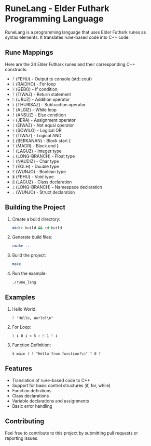 # RuneLang - Elder Futhark Programming Language

RuneLang is a programming language that uses Elder Futhark runes as syntax elements. It translates rune-based code into C++ code.

## Rune Mappings

Here are the 24 Elder Futhark runes and their corresponding C++ constructs:

- ᚠ (FEHU) - Output to console (std::cout)
- ᚱ (RAIDHO) - For loop
- ᚷ (GEBO) - If condition
- ᛏ (TIWAZ) - Return statement
- ᚢ (URUZ) - Addition operator
- ᚦ (THURISAZ) - Subtraction operator
- ᛉ (ALGIZ) - While loop
- ᚨ (ANSUZ) - Else condition
- ᛃ (JERA) - Assignment operator
- ᛇ (EIWAZ) - Not equal operator
- ᛋ (SOWILO) - Logical OR
- ᛏ (TIWAZ) - Logical AND
- ᛒ (BERKANAN) - Block start {
- ᛘ (MADR) - Block end }
- ᛚ (LAGUZ) - Integer type
- ᛦ (LONG-BRANCH) - Float type
- ᛙ (NAUDIZ) - Char type
- ᛠ (EOLH) - Double type
- ᛡ (WUNJO) - Boolean type
- ᛤ (FEHU) - Void type
- ᛥ (LAGUZ) - Class declaration
- ᛦ (LONG-BRANCH) - Namespace declaration
- ᛧ (WUNJO) - Struct declaration

## Building the Project

1. Create a build directory:
   ```bash
   mkdir build && cd build
   ```

2. Generate build files:
   ```bash
   cmake ..
   ```

3. Build the project:
   ```bash
   make
   ```

4. Run the example:
   ```bash
   ./rune_lang
   ```

## Examples

1. Hello World:
   ```
   ᚠ "Hello, World!\n"
   ```

2. For Loop:
   ```
   ᚱ i 0 i < 5 ᚦ ᚢ 1 ᚠ i
   ```

3. Function Definition:
   ```
   ᛤ main ᛒ ᚠ "Hello from function!\n" ᛏ 0 ᛘ
   ```

## Features

- Translation of rune-based code to C++
- Support for basic control structures (if, for, while)
- Function definitions
- Class declarations
- Variable declarations and assignments
- Basic error handling

## Contributing

Feel free to contribute to this project by submitting pull requests or reporting issues.
